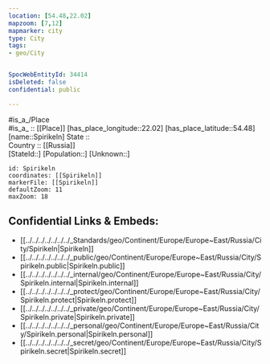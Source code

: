 ```yaml
---
location: [54.48,22.02] 
mapzoom: [7,12] 
mapmarker: city 
type: City
tags:
- geo/City


SpocWebEntityId: 34414
isDeleted: false
confidential: public

---
```

#is_a_/Place  
#is_a_ :: [[Place]] 
[has_place_longitude::22.02] 
[has_place_latitude::54.48] 
[name::Spirikeln] 
State ::  
Country :: [[Russia]]  
[StateId::] 
[Population::] 
[Unknown::] 


```leaflet
id: Spirikeln
coordinates: [[Spirikeln]] 
markerFile: [[Spirikeln]] 
defaultZoom: 11 
maxZoom: 18
```


## Confidential Links & Embeds: 
- [[../../../../../../../_Standards/geo/Continent/Europe/Europe~East/Russia/City/Spirikeln|Spirikeln]] 
- [[../../../../../../../_public/geo/Continent/Europe/Europe~East/Russia/City/Spirikeln.public|Spirikeln.public]] 
- [[../../../../../../../_internal/geo/Continent/Europe/Europe~East/Russia/City/Spirikeln.internal|Spirikeln.internal]] 
- [[../../../../../../../_protect/geo/Continent/Europe/Europe~East/Russia/City/Spirikeln.protect|Spirikeln.protect]] 
- [[../../../../../../../_private/geo/Continent/Europe/Europe~East/Russia/City/Spirikeln.private|Spirikeln.private]] 
- [[../../../../../../../_personal/geo/Continent/Europe/Europe~East/Russia/City/Spirikeln.personal|Spirikeln.personal]] 
- [[../../../../../../../_secret/geo/Continent/Europe/Europe~East/Russia/City/Spirikeln.secret|Spirikeln.secret]] 
